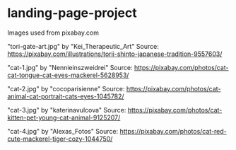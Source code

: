 # landing-page-project

Images used from pixabay.com

"tori-gate-art.jpg" by "Kei_Therapeutic_Art"
Source: https://pixabay.com/illustrations/torii-shinto-japanese-tradition-9557603/

"cat-1.jpg" by "Nennieinszweidrei"
Source: https://pixabay.com/photos/cat-cat-tongue-cat-eyes-mackerel-5628953/

"cat-2.jpg" by "cocoparisienne"
Source: https://pixabay.com/photos/cat-animal-cat-portrait-cats-eyes-1045782/

"cat-3.jpg" by "katerinavulcova"
Source: https://pixabay.com/photos/cat-kitten-pet-young-cat-animal-9125207/

"cat-4.jpg" by "Alexas_Fotos"
Source: https://pixabay.com/photos/cat-red-cute-mackerel-tiger-cozy-1044750/